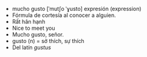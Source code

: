 - mucho gusto	[ˈmutʃo ˈɣusto]	expresión (expression)
- Fórmula de cortesía al conocer a alguien.
- Rất hân hạnh
- Nice to meet you
- Mucho gusto, señor.
- gusto (n) = sở thích, sự thích
- Del latín *gustus*